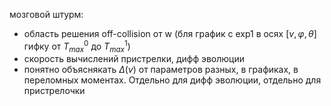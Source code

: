 мозговой штурм:
- область решения off-collision от w (бля график с exp1 в осях $[v, \varphi, \theta]$ гифку от $T_{max}^0$ до $T_{max}^1$)
- скорость вычислений пристрелки, дифф эволюции
- понятно объяснякать $\Delta(v)$ от параметров разных, в графиках, в переломных моментах. Отдельно для дифф эволюции, отдельно для пристрелочки